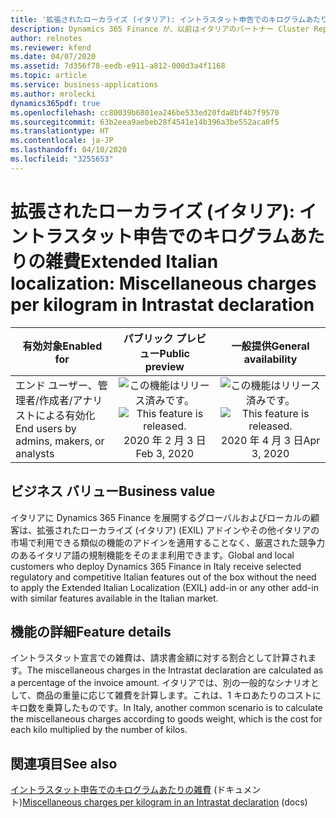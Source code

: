 ```yaml
---
title: '拡張されたローカライズ (イタリア): イントラスタット申告でのキログラムあたりの雑費'
description: Dynamics 365 Finance が、以前はイタリアのパートナー Cluster Reply によって提供された、拡張されたローカライズ (イタリア) (EXIL) アドインでのみ利用可能であった、イタリア語固有の機能セットが利用できるように拡張されました。
author: relnotes
ms.reviewer: kfend
ms.date: 04/07/2020
ms.assetid: 7d356f78-eedb-e911-a812-000d3a4f1168
ms.topic: article
ms.service: business-applications
ms.author: mrolecki
dynamics365pdf: true
ms.openlocfilehash: cc80039b6801ea246be533ed20fda8bf4b7f9570
ms.sourcegitcommit: 63b2eea9aebeb28f4541e14b396a3be552aca0f5
ms.translationtype: HT
ms.contentlocale: ja-JP
ms.lasthandoff: 04/10/2020
ms.locfileid: "3255653"
---
```

# <a name="extended-italian-localization-miscellaneous-charges-per-kilogram-in-intrastat-declaration"></a><span data-ttu-id="04e4e-103">拡張されたローカライズ (イタリア): イントラスタット申告でのキログラムあたりの雑費</span><span class="sxs-lookup"><span data-stu-id="04e4e-103">Extended Italian localization: Miscellaneous charges per kilogram in Intrastat declaration</span></span>


| <span data-ttu-id="04e4e-104">有効対象</span><span class="sxs-lookup"><span data-stu-id="04e4e-104">Enabled for</span></span>    |  <span data-ttu-id="04e4e-105">パブリック プレビュー</span><span class="sxs-lookup"><span data-stu-id="04e4e-105">Public preview</span></span> | <span data-ttu-id="04e4e-106">一般提供</span><span class="sxs-lookup"><span data-stu-id="04e4e-106">General availability</span></span> | 
| ---------- | :----------: |:----------: |
|<span data-ttu-id="04e4e-107">エンド ユーザー、管理者/作成者/アナリストによる有効化</span><span class="sxs-lookup"><span data-stu-id="04e4e-107">End users by admins, makers, or analysts</span></span>|<span data-ttu-id="04e4e-108">![この機能はリリース済みです。](/dynamics365-release-plan/media/green-checkmark.png "この機能はリリース済みです。")</span><span class="sxs-lookup"><span data-stu-id="04e4e-108">![This feature is released.](/dynamics365-release-plan/media/green-checkmark.png "This feature is released.")</span></span> <span data-ttu-id="04e4e-109">2020 年 2 月 3 日</span><span class="sxs-lookup"><span data-stu-id="04e4e-109">Feb 3, 2020</span></span>| <span data-ttu-id="04e4e-110">![この機能はリリース済みです。](/dynamics365-release-plan/media/green-checkmark.png "この機能はリリース済みです。")</span><span class="sxs-lookup"><span data-stu-id="04e4e-110">![This feature is released.](/dynamics365-release-plan/media/green-checkmark.png "This feature is released.")</span></span> <span data-ttu-id="04e4e-111">2020 年 4 月 3 日</span><span class="sxs-lookup"><span data-stu-id="04e4e-111">Apr 3, 2020</span></span>|


## <a name="business-value"></a><span data-ttu-id="04e4e-112">ビジネス バリュー</span><span class="sxs-lookup"><span data-stu-id="04e4e-112">Business value</span></span>
<!-- bv start -->
<span data-ttu-id="04e4e-113">イタリアに Dynamics 365 Finance を展開するグローバルおよびローカルの顧客は、拡張されたローカライズ (イタリア) (EXIL) アドインやその他イタリアの市場で利用できる類似の機能のアドインを適用することなく、厳選された競争力のあるイタリア語の規制機能をそのまま利用できます。</span><span class="sxs-lookup"><span data-stu-id="04e4e-113">Global and local customers who deploy Dynamics 365 Finance in Italy receive selected regulatory and competitive Italian features out of the box without the need to apply the Extended Italian Localization (EXIL) add-in or any other add-in with similar features available in the Italian market.</span></span>
<!-- bv end -->



## <a name="feature-details"></a><span data-ttu-id="04e4e-114">機能の詳細</span><span class="sxs-lookup"><span data-stu-id="04e4e-114">Feature details</span></span>
<!--feature detail start -->
<span data-ttu-id="04e4e-115">イントラスタット宣言での雑費は、請求書金額に対する割合として計算されます。</span><span class="sxs-lookup"><span data-stu-id="04e4e-115">The miscellaneous charges in the Intrastat declaration are calculated as a percentage of the invoice amount.</span></span> <span data-ttu-id="04e4e-116">イタリアでは、別の一般的なシナリオとして、商品の重量に応じて雑費を計算します。これは、1 キロあたりのコストにキロ数を乗算したものです。</span><span class="sxs-lookup"><span data-stu-id="04e4e-116">In Italy, another common scenario is to calculate the miscellaneous charges according to goods weight, which is the cost for each kilo multiplied by the number of kilos.</span></span>
<!--feature detail end -->










## <a name="see-also"></a><span data-ttu-id="04e4e-117">関連項目</span><span class="sxs-lookup"><span data-stu-id="04e4e-117">See also</span></span>

<!--docs start-->
<span data-ttu-id="04e4e-118">[イントラスタット申告でのキログラムあたりの雑費](https://docs.microsoft.com/dynamics365/finance/localizations/emea-ita-exil-misc-charges-intrastat) (ドキュメント)</span><span class="sxs-lookup"><span data-stu-id="04e4e-118">[Miscellaneous charges per kilogram in an Intrastat declaration](https://docs.microsoft.com/dynamics365/finance/localizations/emea-ita-exil-misc-charges-intrastat) (docs)</span></span>
<!--docs end-->
